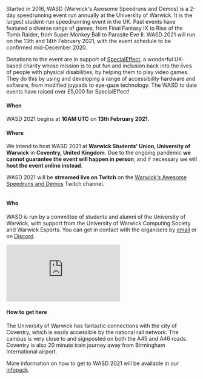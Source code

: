 <div markdown="1" class="column is-6">
<div markdown="1" class="content">

Started in 2016, WASD (Warwick's Awesome Speedruns and Demos) is a 2-day speedrunning event run annually at the University of Warwick. It is the largest student-run speedrunning event in the UK. Past events have featured a diverse range of games, from Final Fantasy IX to Rise of the Tomb Raider, from Super Monkey Ball to Parasite Eve II. WASD 2021 will run on the 13th and 14th February 2021, with the event schedule to be confirmed mid-December 2020.

Donations to the event are in support of [SpecialEffect](https://specialeffect.org.uk/), a wonderful UK-based charity whose mission is to put fun and inclusion back into the lives of people with physical disabilities, by helping them to play video games. They do this by using and developing a range of accessibility hardware and software, from modified joypads to eye-gaze technology. The WASD to date events have raised over £5,000 for SpecialEffect!

<h4 class="title is-size-4">When</h4>

WASD 2021 begins at **10AM UTC** on **13th February 2021**.

<h4 class="title is-size-4">Where</h4>

We intend to host WASD 2021 at **Warwick Students' Union, University of Warwick** in **Coventry, United Kingdom**. Due to the ongoing pandemic **we cannot guarantee the event will happen in person**, and if necessary we will **host the event online instead**.

WASD 2021 will be **streamed live on Twitch** on the [Warwick's Awesome Speedruns and Demos](https://twitch.tv/warwickspeedrun) Twitch channel.

</div>

</div>

<div markdown="1" class="column is-6">
<div markdown="1" class="content">

<h4 class="title is-size-4">Who</h4>

WASD is run by a committee of students and alumni of the University of Warwick, with support from the University of Warwick Computing Society and Warwick Esports. You can get in contact with the organisers by [email](mailto:wasd@warwick.gg) or on [Discord](https://wasd.warwick.gg/discord).

<iframe src="https://www.google.com/maps/embed?pb=!1m18!1m12!1m3!1d5182.932569470427!2d-1.5633123600885481!3d52.3804864266804!2m3!1f0!2f0!3f0!3m2!1i1024!2i768!4f13.1!3m3!1m2!1s0x48774ac696d53ee5%3A0xaa928d75708b2b54!2sUniversity%20of%20Warwick!5e0!3m2!1sen!2suk!4v1567157959013!5m2!1sen!2suk" frameborder="0" style="border:0;" allowfullscreen=""></iframe>

<h4 class="title is-size-4">How to get here</h4>

The University of Warwick has fantastic connections with the city of Coventry, which is easily accessible by the national rail network. The campus is very close to and signposted on both the A45 and A46 roads. Coventry is also 20 minute train journey away from Birmingham International airport.

More information on how to get to WASD 2021 will be available in our [infopack](https://wasd.warwick.gg/infopack).

</div>

</div>